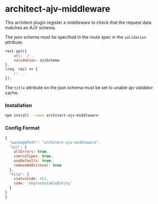 # architect-ajv-middleware

This architect plugin register a middleware to check that the request data matches an AJV schema.

The json schema must be specified in the route spec in the `validation` attribute:

```js
rest.get({
    url: '/',
    validation: ajvSchema
},
(req, res) => {
    // ...
});
```
The `title` attribute on the json schema must be set to unable ajv validator cache.

### Installation

```sh
npm install --save architect-ajv-middleware
```
### Config Format
```js
{
  "packagePath": "architect-ajv-middleware",
  "ajv": {
    allErrors: true,
    coerceTypes: true,
    useDefaults: true,
    removeAdditional: true
  },
  "http": {
    statusCode: 422,
    code: 'UnprocessableEntity'
  }
}
}
```